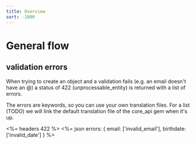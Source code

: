 ```yaml
---
title: Overview
sort: -1000
---
```


# General flow

## validation errors

When trying to create an object and a validation fails (e.g. an email doesn't have an @) a status of 422 (unprocessable_entity) is returned with a list of errors.

The errors are keywords, so you can use your own translation files. For a list (TODO) we will link the default translation file of the core_api gem when it's up.

<%= headers 422 %>
<%= json errors: {
           email: ['invalid_email'],
           birthdate: ['invalid_date']
         }
%>
